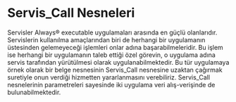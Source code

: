 # Servis\_Call Nesneleri

Servisler Always® executable uygulamaları arasında en güçlü olanlarıdır. Servislerin kullanılma amaçlarından biri de herhangi bir uygulamanın üstesinden gelemeyeceği işlemleri onlar adına başarabilmeleridir. Bu işlem ise herhangi bir uygulamanın taleb ettiği özel görevin, o uygulama adına servis tarafından yürütülmesi olarak uygulanabilmektedir. Bu tür uygulamaya örnek olarak bir belge nesnesinin Servis\_Call nesnesine uzaktan çağırmak suretiyle onun verdiği hizmetten yararlanmasını verebiliriz. Servis\_Call nesnelerinin parametreleri sayesinde iki uygulama veri alış-verişinde de bulunabilmektedir.
